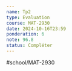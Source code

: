 ```yaml
---
name: Tp2
type: Evaluation
course: MAT-2930
date: 2024-10-16T23:59
ponderation: 6
note: 96.8
status: Compléter
---
```

#school/MAT-2930 
